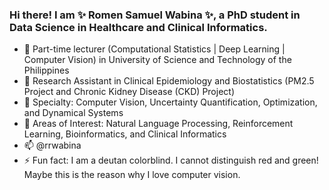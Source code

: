 ### Hi there! I am ✨ Romen Samuel Wabina ✨, a PhD student in Data Science in Healthcare and Clinical Informatics.
- 🔭 Part-time lecturer (Computational Statistics | Deep Learning | Computer Vision) in University of Science and Technology of the Philippines
- 🔭 Research Assistant in Clinical Epidemiology and Biostatistics (PM2.5 Project and Chronic Kidney Disease (CKD) Project)
- 🌱 Specialty: Computer Vision, Uncertainty Quantification, Optimization, and Dynamical Systems
- 👀 Areas of Interest: Natural Language Processing, Reinforcement Learning, Bioinformatics, and Clinical Informatics
- 📫 @rrwabina
- ⚡ Fun fact: I am a deutan colorblind. I cannot distinguish red and green! Maybe this is the reason why I love computer vision.
<!--
**rrwabina/rrwabina** is a ✨ _special_ ✨ repository because its `README.md` (this file) appears on your GitHub profile.

Here are some ideas to get you started:

- 🔭 I’m currently working on ...
- 🌱 I’m currently learning ...
- 👯 I’m looking to collaborate on ...
- 🤔 I’m looking for help with ...
- 💬 Ask me about ...
- 📫 How to reach me: ...
- 😄 Pronouns: ...
- ⚡ Fun fact: ...
-->
